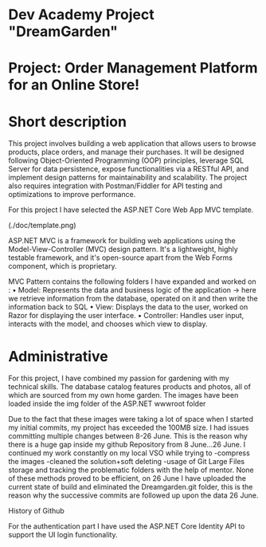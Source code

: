 # Dev Academy Project "DreamGarden"
# Project: Order Management Platform for an Online Store!


# Short description
This project involves building a web application that allows users to browse products, place orders, and manage their purchases. It will be designed following Object-Oriented Programming (OOP) principles, leverage SQL Server for data persistence, expose functionalities via a RESTful API, and implement design patterns for maintainability and scalability. The project also requires integration with Postman/Fiddler for API testing and optimizations to improve performance.

For this project I have selected the ASP.NET Core Web App MVC template.

(./doc/template.png)




ASP.NET MVC is a framework for building web applications using the Model-View-Controller (MVC) design pattern. It's a lightweight, highly testable framework, and it's open-source apart from the Web Forms component, which is proprietary. 

MVC Pattern contains the following folders I have expanded and worked on :
• Model: Represents the data and business logic of the application -> here we retrieve information from the database, operated on it and then write the information back to SQL
• View: Displays the data to the user, worked on Razor  for displaying the user interface.
• Controller: Handles user input, interacts with the model, and chooses which view to display. 

					

# Administrative 

For this project, I have combined my passion for gardening with my technical skills. The database catalog features products and photos, all of which are sourced from my own home garden.
The images have been loaded inside the img folder of the ASP.NET wwwroot folder 



Due to the fact that these images were taking a lot of space when I started my initial commits, my project has exceeded the 100MB size.
I had issues committing multiple changes between 8-26 June.
This is the reason why there  is a huge gap inside my github Repository from 8 June…26 June. 
I continued my work constantly on my local VSO while trying to
-compress the images
-cleaned the solution+soft deleting
-usage of Git Large Files storage and tracking the problematic folders with the help of mentor.
None of these methods proved to be efficient, on 26 June I have uploaded the current state of build and eliminated the Dreamgarden.git folder, this is the reason why the successive commits are followed up upon the data 26 June.



History of Github







For the authentication part I have used the ASP.NET Core Identity API to support the UI login functionality.


